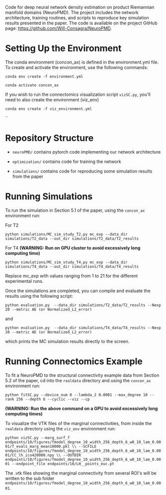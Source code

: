 Code for deep neural network density estimation on product Riemannian manifold domains (NeuroPMD). 
The project includes the network architecture, training routines, and scripts to reproduce key simulation results presented in the paper. 
The code is available on the project GitHub page: https://github.com/Will-Consagra/NeuroPMD.

# Setting Up the Environment

The conda environment (concon_ax) is defined in the environment.yml file. To create and activate the environment, use the following commands:

`conda env create -f environment.yml` 

`conda activate concon_ax`

If you wish to run the connectomics visualization script `vizSC.py`, you'll need to also create the environment (viz_env)

`conda env create -f viz_environment.yml` 

`` 

# Repository Structure

- `neuroPMD/` contains pytorch code implementing our network architecture

- `optimization/` contains code for training the network 

- `simulations/` contains code for reproducing some simulation results from the paper 

# Running Simulations

To run the simulation in Section 5.1 of the paper, using the `concon_ax` environment run:

For T2

`python simulations/MC_sim_study_T2.py mc_exp --data_dir simulations/T2_data --out_dir simulations/T2_data/T2_results`

For T4 **(WARNING: Run on GPU cluster to avoid excessively long computing time)**

`python simulations/MC_sim_study_T4.py mc_exp --data_dir simulations/T4_data --out_dir simulations/T4_data/T4_results`

Replace mc_exp with values ranging from 1 to 21 for the different experimental runs.

Once the simulations are completed, you can compile and evaluate the results using the following script:

`python evaluation.py  --data_dir simulations/T2_data/T2_results --Nexp 20 --metric AE (or Normalized_L2_error)`

and 

`python evaluation.py  --data_dir simulations/T4_data/T4_results --Nexp 20 --metric AE (or Normalized_L2_error)`

which prints the MC simulation results directly to the screen. 

# Running Connectomics Example 

To fit a NeuroPMD to the structural connectivity example data from Section 5.2 of the paper, cd into the `realdata` directory and using the `concon_ax` environment run:

`python fitSC.py --device_num 0 --lambda_2 0.0001 --max_degree 10 --rank 256 --depth 6 --cyclic --viz --cp`

**(WARNING: Run the above command on a GPU to avoid excessively long computing times)**

To visualize the VTK files of the marginal connectivities, from inside the `realdata` directory using the `viz_env` environment run:

`python vizSC.py --marg_surf_f endpoints/10/figures/fmodel_degree_10_width_256_depth_6_w0_10_lam_0.0001/f_evals_marg_mean10000.pkl \\
				--SCFILE endpoints/10/figures/fmodel_degree_10_width_256_depth_6_w0_10_lam_0.0001/CC_lh_ico420000.npy \\
				--OUTDIR endpoints/10/figures/fmodel_degree_10_width_256_depth_6_w0_10_lam_0.0001
				--endpoint_file endpoints/10/LH__points_euc.pt
`

The .vtk files showing the marginal connectivity from several ROI's will be written to the sub folder `endpoints/10/figures/fmodel_degree_10_width_256_depth_6_w0_10_lam_0.0001`.

